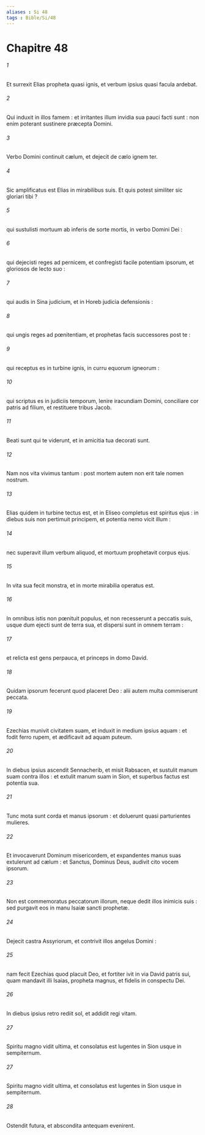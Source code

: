 ```yaml
---
aliases : Si 48
tags : Bible/Si/48
---
```


# Chapitre 48

###### 1
Et surrexit Elias propheta quasi ignis, et verbum ipsius quasi facula ardebat.
###### 2
Qui induxit in illos famem : et irritantes illum invidia sua pauci facti sunt : non enim poterant sustinere præcepta Domini.
###### 3
Verbo Domini continuit cælum, et dejecit de cælo ignem ter.
###### 4
Sic amplificatus est Elias in mirabilibus suis. Et quis potest similiter sic gloriari tibi ?
###### 5
qui sustulisti mortuum ab inferis de sorte mortis, in verbo Domini Dei :
###### 6
qui dejecisti reges ad pernicem, et confregisti facile potentiam ipsorum, et gloriosos de lecto suo :
###### 7
qui audis in Sina judicium, et in Horeb judicia defensionis :
###### 8
qui ungis reges ad pœnitentiam, et prophetas facis successores post te :
###### 9
qui receptus es in turbine ignis, in curru equorum igneorum :
###### 10
qui scriptus es in judiciis temporum, lenire iracundiam Domini, conciliare cor patris ad filium, et restituere tribus Jacob.
###### 11
Beati sunt qui te viderunt, et in amicitia tua decorati sunt.
###### 12
Nam nos vita vivimus tantum : post mortem autem non erit tale nomen nostrum.
###### 13
Elias quidem in turbine tectus est, et in Eliseo completus est spiritus ejus : in diebus suis non pertimuit principem, et potentia nemo vicit illum :
###### 14
nec superavit illum verbum aliquod, et mortuum prophetavit corpus ejus.
###### 15
In vita sua fecit monstra, et in morte mirabilia operatus est.
###### 16
In omnibus istis non pœnituit populus, et non recesserunt a peccatis suis, usque dum ejecti sunt de terra sua, et dispersi sunt in omnem terram :
###### 17
et relicta est gens perpauca, et princeps in domo David.
###### 18
Quidam ipsorum fecerunt quod placeret Deo : alii autem multa commiserunt peccata.
###### 19
Ezechias munivit civitatem suam, et induxit in medium ipsius aquam : et fodit ferro rupem, et ædificavit ad aquam puteum.
###### 20
In diebus ipsius ascendit Sennacherib, et misit Rabsacen, et sustulit manum suam contra illos : et extulit manum suam in Sion, et superbus factus est potentia sua.
###### 21
Tunc mota sunt corda et manus ipsorum : et doluerunt quasi parturientes mulieres.
###### 22
Et invocaverunt Dominum misericordem, et expandentes manus suas extulerunt ad cælum : et Sanctus, Dominus Deus, audivit cito vocem ipsorum.
###### 23
Non est commemoratus peccatorum illorum, neque dedit illos inimicis suis : sed purgavit eos in manu Isaiæ sancti prophetæ.
###### 24
Dejecit castra Assyriorum, et contrivit illos angelus Domini :
###### 25
nam fecit Ezechias quod placuit Deo, et fortiter ivit in via David patris sui, quam mandavit illi Isaias, propheta magnus, et fidelis in conspectu Dei.
###### 26
In diebus ipsius retro rediit sol, et addidit regi vitam.
###### 27
Spiritu magno vidit ultima, et consolatus est lugentes in Sion usque in sempiternum.
###### 27
Spiritu magno vidit ultima, et consolatus est lugentes in Sion usque in sempiternum.
###### 28
Ostendit futura, et abscondita antequam evenirent.

